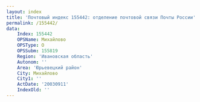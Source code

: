 ```yaml
---
layout: index
title: 'Почтовый индекс 155442: отделение почтовой связи Почты России'
permalink: /155442/
data:
    Index: 155442
    OPSName: Михайлово
    OPSType: О
    OPSSubm: 155819
    Region: 'Ивановская область'
    Autonom: ''
    Area: 'Юрьевецкий район'
    City: Михайлово
    City1: ''
    ActDate: '20030911'
    IndexOld: ''
---
```

